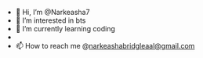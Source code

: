 - 👋 Hi, I’m @Narkeasha7
- 👀 I’m interested in bts
- 🌱 I’m currently learning coding 
-
- 📫 How to reach me @narkeashabridgleaal@gmail.com

<!---
Narkeasha7/Narkeasha7 is a ✨ special ✨ repository because its `README.md` (this file) appears on your GitHub profile.
You can click the Preview link to take a look at your changes.
--->

